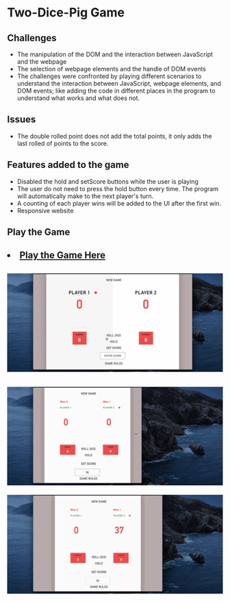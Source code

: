 #   Two-Dice-Pig Game

## Challenges 
<ul>
<li>The manipulation of the DOM and the interaction between JavaScript and the webpage</li>
<li>The selection of webpage elements and the handle of DOM events</li>
<li>The challenges were confronted by playing different scenarios to understand the interaction between JavaScript, webpage elements, and DOM events; like adding the code in different places in the program to understand what works and what does not.</li>
</ul>

## Issues
<ul>
<li>The double rolled point does not add the total points, it only adds the last rolled of points to the score.</li>
</ul>

## Features added to the game
<ul>
<li>Disabled the hold and setScore buttons while the user is playing</li>
<li>The user do not need to press the hold button every time. The program will automatically make to the next player's turn.</li>
<li>A counting of each player wins will be added to the UI after the first win.</li>
<li>Responsive website</li>
</ul>

## Play the Game
<h2><li><a href="https://game-1.vercel.app/" target="_blank"> Play the Game Here</a></li></h2>


![](game1.gif)
---
![](game2.gif)
---
![](game3.gif)

